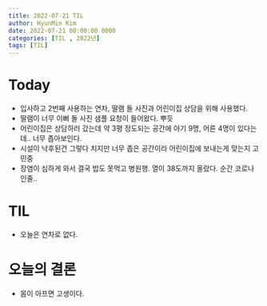 ```yaml
---
title: 2022-07-21 TIL
author: HyunMin Kim
date: 2022-07-21 00:00:00 0000
categories: [TIL , 2022년]
tags: [TIL]
---
```


# Today
- 입사하고 2번째 사용하는 연차, 딸램 돌 사진과 어린이집 상담을 위해 사용했다.
- 딸램이 너무 이뻐 돌 사진 샘플 요청이 들어왔다. 뿌듯
- 어린이집은 상담하러 갔는데 약 3평 정도되는 공간에 아기 9명, 어른 4명이 있다는데.. 너무 좁아보인다.
- 시설이 낙후된건 그렇다 치지만 너무 좁은 공간이라 어린이집에 보내는게 맞는지 고민중
- 장염이 심하게 와서 결국 밥도 못먹고 병원행. 열이 38도까지 올랐다. 순간 코로나인줄..

# TIL
- 오늘은 연차로 없다.

# 오늘의 결론
- 몸이 아프면 고생이다.
